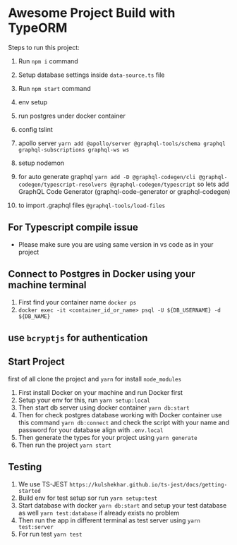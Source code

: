 # Awesome Project Build with TypeORM

Steps to run this project:

1. Run `npm i` command
2. Setup database settings inside `data-source.ts` file
3. Run `npm start` command


1. env setup
2. run postgres under docker container
3. config tslint
4. apollo server `yarn add @apollo/server @graphql-tools/schema graphql graphql-subscriptions graphql-ws ws`
5. setup nodemon
6. for auto generate graphql `yarn add -D @graphql-codegen/cli @graphql-codegen/typescript-resolvers @graphql-codegen/typescript` so lets add GraphQL Code Generator (graphql-code-generator or graphql-codegen)
7. to import .graphql files `@graphql-tools/load-files`

## For Typescript compile issue
- Please make sure you are using same version in vs code as in your project

## Connect to Postgres in Docker using your machine terminal
1. First find your container name `docker ps`
2. `docker exec -it <container_id_or_name> psql -U ${DB_USERNAME} -d ${DB_NAME}`

## use `bcryptjs` for authentication

## Start Project

first of all clone the project and `yarn` for install `node_modules`

1. First install Docker on your machine and run Docker first
2. Setup your env for this, run `yarn setup:local`
3. Then start db server using docker container `yarn db:start`
4. Then for check postgres database working with Docker container use this command  `yarn db:connect` and check the script with your name and password for your database align with  `.env.local`
5. Then generate the types for your project using `yarn generate` 
6. Then run the project `yarn start`

## Testing
1. We use TS-JEST `https://kulshekhar.github.io/ts-jest/docs/getting-started`
2. Build env for test setup sor run `yarn setup:test`
3. Start database with docker `yarn db:start` and setup your test database as well `yarn test:database` if already exists no problem
4. Then run the app in different terminal as test server using `yarn test:server` 
5. For run test `yarn test`